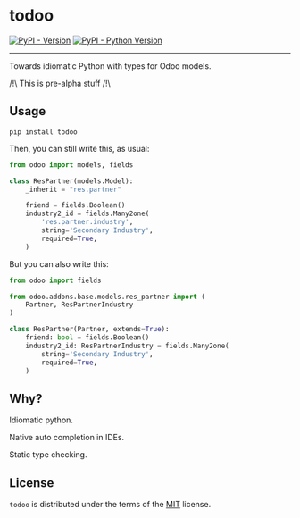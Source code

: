 # todoo

[![PyPI - Version](https://img.shields.io/pypi/v/todoo.svg)](https://pypi.org/project/todoo)
[![PyPI - Python Version](https://img.shields.io/pypi/pyversions/todoo.svg)](https://pypi.org/project/todoo)

-----

Towards idiomatic Python with types for Odoo models.

/!\ This is pre-alpha stuff /!\

## Usage

`pip install todoo`

Then, you can still write this, as usual:

```python
from odoo import models, fields

class ResPartner(models.Model):
    _inherit = "res.partner"

    friend = fields.Boolean()
    industry2_id = fields.Many2one(
        'res.partner.industry',
        string='Secondary Industry',
        required=True,
    )
```

But you can also write this:

```python
from odoo import fields

from odoo.addons.base.models.res_partner import (
    Partner, ResPartnerIndustry
)

class ResPartner(Partner, extends=True):
    friend: bool = fields.Boolean()
    industry2_id: ResPartnerIndustry = fields.Many2one(
        string='Secondary Industry',
        required=True,
    )
```

## Why?

Idiomatic python.

Native auto completion in IDEs.

Static type checking.

## License

`todoo` is distributed under the terms of the [MIT](https://spdx.org/licenses/MIT.html) license.
